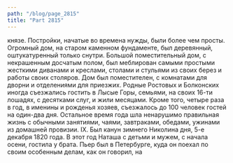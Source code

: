 ```yaml
---
path: "/blog/page_2815"
title: "Part 2815"
---
```


 князе.
Постройки, начатые во времена нужды, были более чем просты. Огромный дом, на старом каменном фундаменте, был деревянный, оштукатуренный только снутри. Большой поместительный дом, с некрашенным досчатым полом, был меблирован самыми простыми жесткими диванами и креслами, столами и стульями из своих берез и работы своих столяров. Дом был поместителен, с комнатами для дворни и отделениями для приезжих. Родные Ростовых и Болконских иногда съезжались гостить в Лысые Горы, семьями, на своих 16-ти лошадях, с десятками слуг, и жили месяцами. Кроме того, четыре раза в год, в именины и рожденья хозяев, съезжалось до 100 человек гостей на один-два дня. Остальное время года шла ненарушимо правильная жизнь с обычными занятиями, чаями, завтраками, обедами, ужинами из домашней провизии.
IX.
Был канун зимнего Николина дня, 5-е декабря 1820 года. В этот год Наташа с детьми и мужем, с начала осени, гостила у брата. Пьер был в Петербурге, куда он поехал по своим особенным делам, как он говорил, на
